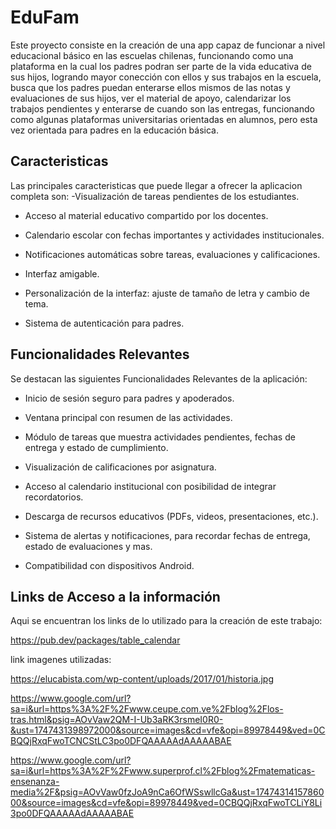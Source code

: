 
# EduFam
Este proyecto consiste en la creación de una app capaz de funcionar a nivel educacional básico en las escuelas chilenas, funcionando como una plataforma en la cual los padres podran ser parte de la vida educativa de sus hijos, logrando mayor conección con ellos y sus trabajos en la escuela, busca que los padres puedan enterarse ellos mismos de las notas y evaluaciones de sus hijos, ver el material de apoyo, calendarizar los trabajos pendientes y enterarse de cuando son las entregas, funcionando como algunas plataformas universitarias orientadas en alumnos, pero esta vez orientada para padres en la educación básica.



## Caracteristicas
Las principales caracteristicas que puede llegar a ofrecer la aplicacion completa son:
-Visualización de tareas pendientes de los estudiantes.

- Acceso al material educativo compartido por los docentes.

- Calendario escolar con fechas importantes y actividades institucionales.

- Notificaciones automáticas sobre tareas, evaluaciones y calificaciones.

- Interfaz amigable.

- Personalización de la interfaz: ajuste de tamaño de letra y cambio de tema.

- Sistema de autenticación para padres.
## Funcionalidades Relevantes
Se destacan las siguientes Funcionalidades Relevantes de la aplicación:
- Inicio de sesión seguro para padres y apoderados.

- Ventana principal con resumen de las actividades.

- Módulo de tareas que muestra actividades pendientes, fechas de entrega y estado de cumplimiento.

- Visualización de calificaciones por asignatura.

- Acceso al calendario institucional con posibilidad de integrar recordatorios.

- Descarga de recursos educativos (PDFs, videos, presentaciones, etc.).

- Sistema de alertas y notificaciones, para recordar fechas de entrega, estado de evaluaciones y mas.

- Compatibilidad con dispositivos Android.


## Links de Acceso a la información 
Aqui se encuentran los links de lo utilizado para la creación de este trabajo:

https://pub.dev/packages/table_calendar

link imagenes utilizadas:

https://elucabista.com/wp-content/uploads/2017/01/historia.jpg

https://www.google.com/url?sa=i&url=https%3A%2F%2Fwww.ceupe.com.ve%2Fblog%2Flos-tras.html&psig=AOvVaw2QM-I-Ub3aRK3rsmeI0R0-&ust=1747431398972000&source=images&cd=vfe&opi=89978449&ved=0CBQQjRxqFwoTCNCStLC3po0DFQAAAAAdAAAAABAE

https://www.google.com/url?sa=i&url=https%3A%2F%2Fwww.superprof.cl%2Fblog%2Fmatematicas-ensenanza-media%2F&psig=AOvVaw0fzJoA9nCa6OfWSswllcGa&ust=1747431415786000&source=images&cd=vfe&opi=89978449&ved=0CBQQjRxqFwoTCLiY8Li3po0DFQAAAAAdAAAAABAE
